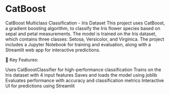 # CatBoost
CatBoost Multiclass Classification - Iris Dataset
This project uses CatBoost, a gradient boosting algorithm, to classify the Iris flower species based on sepal and petal measurements. The model is trained on the Iris dataset, which contains three classes: Setosa, Versicolor, and Virginica. The project includes a Jupyter Notebook for training and evaluation, along with a Streamlit web app for interactive predictions.

🚀 Key Features:

Uses CatBoostClassifier for high-performance classification
Trains on the Iris dataset with 4 input features
Saves and loads the model using joblib
Evaluates performance with accuracy and classification metrics
Interactive UI for predictions using Streamlit
